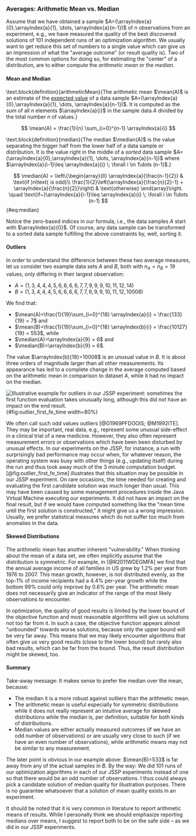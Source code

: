 ### Averages: Arithmetic Mean vs. Median

Assume that we have obtained a sample&nbsp;$A=(\arrayIndex{a}{0},\arrayIndex{a}{1}, \dots, \arrayIndex{a}{n-1})$ of $n$&nbsp;observations from an experiment, e.g., we have measured the quality of the best discovered solutions of 101 independent runs of an optimization algorithm.
We usually want to get reduce this set of numbers to a single value which can give us an impression of what the "average outcome" (or result quality is).
Two of the most common options for doing so, for estimating the "center" of a distribution, are to either compute the *arithmetic mean* or the *median*.

#### Mean and Median

\text.block{definition}{arithmeticMean}{The arithmetic mean $\mean(A)$ is an estimate of the [expected value](http://en.wikipedia.org/wiki/Expected_value) of a data sample $A=(\arrayIndex{a}{0},\arrayIndex{a}{1}, \dots, \arrayIndex{a}{n-1})$. It is computed as the sum of all&nbsp;$n$ elements&nbsp;$\arrayIndex{a}{i}$ in the sample data&nbsp;$A$ divided by the total number&nbsp;$n$ of values.}

$$ \mean(A) = \frac{1}{n} \sum_{i=0}^{n-1} \arrayIndex{a}{i} $$
 
\text.block{definition}{median}{The median $\median(A)$ is the value separating the bigger half from the lower half of a data sample or distribution. It is the value right in the middle of a *sorted* data sample $A=(\arrayIndex{a}{0},\arrayIndex{a}{1}, \dots, \arrayIndex{a}{n-1})$ where $\arrayIndex{a}{i-1}\leq \arrayIndex{a}{i} \; \forall i \in 1\dots (n-1)$.}

$$ \median(A) = \left\{\begin{array}{ll}
\arrayIndex{a}{\frac{n-1}{2}} & \text{if }n\text{ is odd}\\
\frac{1}{2}\left(\arrayIndex{a}{\frac{n}{2}-1} + \arrayIndex{a}{\frac{n}{2}}\right) & \text{otherwise}
\end{array}\right. \quad \text{if~}\arrayIndex{a}{i-1}\leq \arrayIndex{a}{i} \; \forall i \in 1\dots (n-1) $$ {#eq:median}

Notice the zero-based indices in our formula, i.e., the data samples&nbsp;$A$ start with&nbsp;$\arrayIndex{a}{0}$.
Of course, any data sample can be transformed to a sorted data sample fulfilling the above constraints by, well, sorting it.

#### Outliers

In order to understand the difference between these two average measures, let us consider two example data sets&nbsp;$A$ and&nbsp;$B$, both with $n_A=n_B=19$ values, only differing in their largest observation:

- $A=(1, 3, 4, 4, 4, 5, 6, 6, 6, 6, 7, 7, 9, 9, 9, 10, 11, 12, 14)$
- $B=(1, 3, 4, 4, 4, 5, 6, 6, 6, 6, 7, 7, 9, 9, 9, 10, 11, 12, 10008)$

We find that:

- $\mean(A)=\frac{1}{19}\sum_{i=0}^{18} \arrayIndex{a}{i} = \frac{133}{19} = 7$ and
- $\mean(B)=\frac{1}{19}\sum_{i=0}^{18} \arrayIndex{b}{i} = \frac{10127}{19} = 553$, while
- $\median(A)=\arrayIndex{a}{9} = 6$ and
- $\median(B)=\arrayIndex{b}{9} = 6$.

The value $\arrayIndex{b}{18}=10008$ is an unusual value in&nbsp;$B$.
It is about three orders of magnitude larger than all other measurements.
Its appearance has led to a complete change in the average computed based on the arithmetic mean in comparison to dataset&nbsp;$A$, while it had no impact on the median.

![Illustrative example for outliers in our JSSP experiment: sometimes the first function evaluation takes unusually long, although this did not have an impact on the end result.](\relative.path{outlier_first_fe_time.svgz}){#fig:outlier_first_fe_time width=80%}

We often call such odd values outliers&nbsp;[@G1969PFDOOIS; @M1992ITE].
They may be important, real data, e.g., represent some unusual side-effect in a clinical trial of a new medicine.
However, they also often represent measurement errors or observations which have been been disturbed by unusual effects.
In our experiments on the JSSP, for instance, a run with surprisingly bad performance may occur when, for whatever reason, the operating system was busy with other things (e.g., updating itself) during the run and thus took away much of the 3&nbsp;minute computation budget.
[@fig:outlier_first_fe_time] illustrates that this situation may be possible in our JSSP experiment.
On rare occasions, the time needed for creating and evaluating the first candidate solution was much longer than usual.
This may have been caused by some management procedures inside the Java Virtual Machine executing our experiments.
It did not have an impact on the final result, but if we would have computed something like the "mean time until the first solution is constructed," it might give us a wrong impression. 
Usually, we prefer statistical measures which do not suffer too much from anomalies in the data.

#### Skewed Distributions

The arithmetic mean has another inherent "vulnerability."
When thinking about the mean of a data set, we often implicitly assume that the distribution is symmetric.
For example, in&nbsp;[@R2011WDEGMFA] we find that the annual average income of all families in US grew by&nbsp;1.2% per year from 1976 to 2007.
This mean growth, however, is not distributed evenly, as the top-1% of income recipients had a 4.4%&nbsp;per-year growth while the bottom&nbsp;99% could only improve by&nbsp;0.6% per year.
The arithmetic mean does not necessarily give an indicator of the range of the most likely observations to encounter.

In optimization, the quality of good results is limited by the lower bound of the objective function and most reasonable algorithms will give us solutions not too far from it.
In such a case, the objective function appears almost "unbounded" towards worse solutions, because only the upper bound will be very far away. 
This means that we may likely encounter algorithms that often give us very good results (close to the lower bound) but rarely also bad results, which can be far from the bound.
Thus, the result distribution might be skewed, too.

#### Summary

Take-away message: It makes sense to prefer the median over the mean, because:

- The median it is a more robust against outliers than the arithmetic mean.
- The arithmetic mean is useful especially for symmetric distributions while it does not really represent an intuitive average for skewed distributions while the median is, per definition, suitable for both kinds of distributions.
- Median values are either actually measured outcomes (if we have an odd number of observations) or are usually very close to such (if we have an even number of observations), while arithmetic means may not be similar to any measurement.

The later point is obvious in our example above: $\mean(B)=533$ is far away from any of the actual samples in&nbsp;$B$.
By the way: We did 101 runs of our optimization algorithms in each of our JSSP experiments instead of one so that there would be an odd number of observations.
I thus could always pick a candidate solution of median quality for illustration purposes.
There is no guarantee whatsoever that a solution of mean quality exists in an experiment.

It should be noted that it is very common in literature to report arithmetic means of results.
While I personally think we should emphasize reporting medians over means, I suggest to report both to be on the safe side &ndash; as we did in our JSSP experiments.
